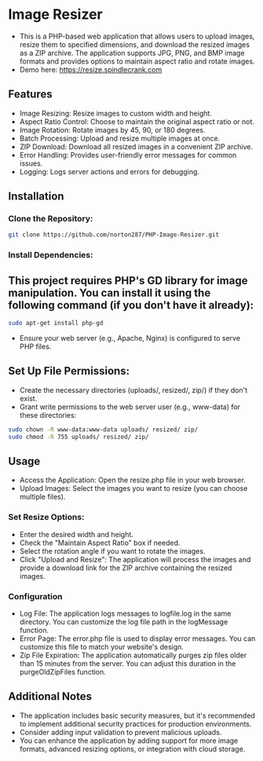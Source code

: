# Image Resizer
- This is a PHP-based web application that allows users to upload images, resize them to specified dimensions, and download the resized images as a ZIP archive. The application supports JPG, PNG, and BMP image formats and provides options to maintain aspect ratio and rotate images.
- Demo here: https://resize.spindlecrank.com

## Features
- Image Resizing: Resize images to custom width and height.
- Aspect Ratio Control: Choose to maintain the original aspect ratio or not.
- Image Rotation: Rotate images by 45, 90, or 180 degrees.
- Batch Processing: Upload and resize multiple images at once.
- ZIP Download: Download all resized images in a convenient ZIP archive.
- Error Handling: Provides user-friendly error messages for common issues.
- Logging: Logs server actions and errors for debugging.
## Installation
### Clone the Repository:

```Bash
git clone https://github.com/norton287/PHP-Image-Resizer.git
```
### Install Dependencies:

## This project requires PHP's GD library for image manipulation. You can install it using the following command (if you don't have it already):
```Bash
sudo apt-get install php-gd
```
- Ensure your web server (e.g., Apache, Nginx) is configured to serve PHP files.
## Set Up File Permissions:
- Create the necessary directories (uploads/, resized/, zip/) if they don't exist.
- Grant write permissions to the web server user (e.g., www-data) for these directories:
```Bash
sudo chown -R www-data:www-data uploads/ resized/ zip/
sudo chmod -R 755 uploads/ resized/ zip/
```
## Usage
- Access the Application: Open the resize.php file in your web browser.
- Upload Images: Select the images you want to resize (you can choose multiple files).
### Set Resize Options:
- Enter the desired width and height.
- Check the "Maintain Aspect Ratio" box if needed.
- Select the rotation angle if you want to rotate the images.
- Click "Upload and Resize": The application will process the images and provide a download link for the ZIP archive containing the resized images.
### Configuration
- Log File: The application logs messages to logfile.log in the same directory. You can customize the log file path in the logMessage function.
- Error Page: The error.php file is used to display error messages. You can customize this file to match your website's design.
- Zip File Expiration: The application automatically purges zip files older than 15 minutes from the server. You can adjust this duration in the purgeOldZipFiles function.
## Additional Notes
- The application includes basic security measures, but it's recommended to implement additional security practices for production environments.
- Consider adding input validation to prevent malicious uploads.
- You can enhance the application by adding support for more image formats, advanced resizing options, or integration with cloud storage.
